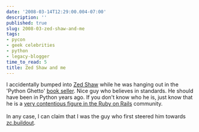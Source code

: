 ```yaml
---
date: '2008-03-14T12:29:00.004-07:00'
description: ''
published: true
slug: 2008-03-zed-shaw-and-me
tags:
- pycon
- geek celebrities
- python
- legacy-blogger
time_to_read: 5
title: Zed Shaw and me
---
```


I accidentally bumped into <a href="http://www.zedshaw.com/">Zed Shaw</a> while he was hanging out in the 'Python Ghetto' <a href="http://www.informit.com/">book seller</a>.  Nice guy who believes in standards.  He should have been in Python years ago.  If you don't know who he is,  just know that he is a <a href="http://www.zedshaw.com/rants/rails_is_a_ghetto.html">very contentious figure in the Ruby on Rails</a> community.<br /><br />In any case, I can claim that I was the guy who first steered him towards <a href="http://pypi.python.org/pypi/zc.buildout">zc.buildout</a>.